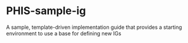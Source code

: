 # PHIS-sample-ig
A sample, template-driven implementation guide that provides a starting environment to use a base for defining new IGs
